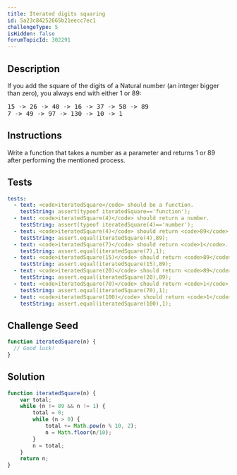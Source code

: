 ```yaml
---
title: Iterated digits squaring
id: 5a23c84252665b21eecc7ec1
challengeType: 5
isHidden: false
forumTopicId: 302291
---
```


## Description
<section id='description'>
If you add the square of the digits of a Natural number (an integer bigger than zero), you always end with either 1 or 89:
<pre>
15 -> 26 -> 40 -> 16 -> 37 -> 58 -> 89
7 -> 49 -> 97 -> 130 -> 10 -> 1
</pre>
</section>

## Instructions
<section id='instructions'>
Write a function that takes a number as a parameter and returns 1 or 89 after performing the mentioned process.
</section>

## Tests
<section id='tests'>

```yml
tests:
  - text: <code>iteratedSquare</code> should be a function.
    testString: assert(typeof iteratedSquare=='function');
  - text: <code>iteratedSquare(4)</code> should return a number.
    testString: assert(typeof iteratedSquare(4)=='number');
  - text: <code>iteratedSquare(4)</code> should return <code>89</code>.
    testString: assert.equal(iteratedSquare(4),89);
  - text: <code>iteratedSquare(7)</code> should return <code>1</code>.
    testString: assert.equal(iteratedSquare(7),1);
  - text: <code>iteratedSquare(15)</code> should return <code>89</code>.
    testString: assert.equal(iteratedSquare(15),89);
  - text: <code>iteratedSquare(20)</code> should return <code>89</code>.
    testString: assert.equal(iteratedSquare(20),89);
  - text: <code>iteratedSquare(70)</code> should return <code>1</code>.
    testString: assert.equal(iteratedSquare(70),1);
  - text: <code>iteratedSquare(100)</code> should return <code>1</code>.
    testString: assert.equal(iteratedSquare(100),1);

```

</section>

## Challenge Seed
<section id='challengeSeed'>

<div id='js-seed'>

```js
function iteratedSquare(n) {
  // Good luck!
}
```

</div>



</section>

## Solution
<section id='solution'>


```js
function iteratedSquare(n) {
	var total;
	while (n != 89 && n != 1) {
		total = 0;
		while (n > 0) {
			total += Math.pow(n % 10, 2);
			n = Math.floor(n/10);
		}
		n = total;
	}
	return n;
}

```

</section>
